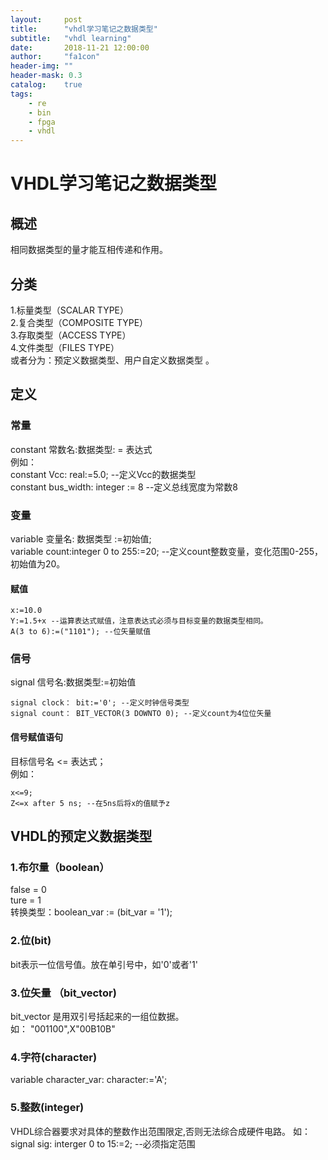 ```yaml
---
layout:     post
title:      "vhdl学习笔记之数据类型"
subtitle:   "vhdl learning"
date:       2018-11-21 12:00:00
author:     "fa1con"
header-img: ""
header-mask: 0.3
catalog:    true
tags:
    - re
    - bin
    - fpga
    - vhdl
---
```

# VHDL学习笔记之数据类型
## 概述
相同数据类型的量才能互相传递和作用。  
## 分类
1.标量类型（SCALAR TYPE）  
2.复合类型（COMPOSITE TYPE）  
3.存取类型（ACCESS TYPE）  
4.文件类型（FILES TYPE）  
或者分为：预定义数据类型、用户自定义数据类型 。
## 定义
### 常量
constant 常数名:数据类型: = 表达式  
例如：  
constant Vcc: real:=5.0; --定义Vcc的数据类型  
constant bus_width: integer := 8 --定义总线宽度为常数8
### 变量
variable 变量名: 数据类型 :=初始值;  
variable count:integer 0 to 255:=20; --定义count整数变量，变化范围0-255，初始值为20。
#### 赋值
```
x:=10.0  
Y:=1.5+x --运算表达式赋值，注意表达式必须与目标变量的数据类型相同。
A(3 to 6):=("1101"); --位矢量赋值
```
### 信号
signal 信号名:数据类型:=初始值
```
signal clock： bit:='0'; --定义时钟信号类型  
signal count： BIT_VECTOR(3 DOWNTO 0); --定义count为4位位矢量
```
#### 信号赋值语句
目标信号名 <= 表达式；  
例如：  
```
x<=9;  
Z<=x after 5 ns; --在5ns后将x的值赋予z
```
## VHDL的预定义数据类型
### 1.布尔量（boolean）
false = 0  
ture = 1  
转换类型：boolean_var := (bit_var = '1');  
### 2.位(bit)
bit表示一位信号值。放在单引号中，如'0'或者'1'
### 3.位矢量 （bit_vector)
bit_vector 是用双引号括起来的一组位数据。  
如： "001100",X"00B10B"
### 4.字符(character)
variable character_var: character:='A'; 
### 5.整数(integer)
VHDL综合器要求对具体的整数作出范围限定,否则无法综合成硬件电路。
如：signal sig: interger 0 to 15:=2;  --必须指定范围